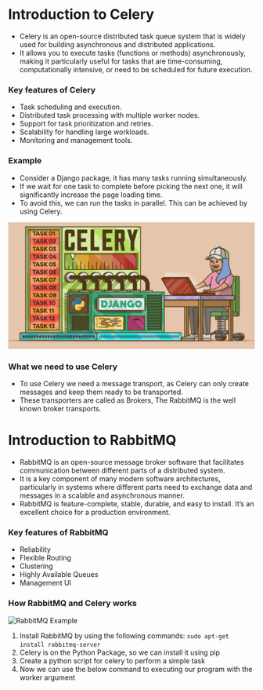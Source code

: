 
# Introduction to Celery

- Celery is an open-source distributed task queue system that is widely used for building asynchronous and distributed applications.
- It allows you to execute tasks (functions or methods) asynchronously, making it particularly useful for tasks that are time-consuming, computationally intensive, or need to be scheduled for future execution.

### Key features of Celery
- Task scheduling and execution.
- Distributed task processing with multiple worker nodes.
- Support for task prioritization and retries.
- Scalability for handling large workloads.
- Monitoring and management tools.

### Example
- Consider a Django package, it has many tasks running simultaneously.
- If we wait for one task to complete before picking the next one, it will significantly increase the page loading time.
- To avoid this, we can run the tasks in parallel. This can be achieved by using Celery.

![Celery Example](./celery_png.png)

### What we need to use Celery
- To use Celery we need a message transport, as Celery can only create messages and keep them ready to be transported.
- These transporters are called as Brokers, The RabbitMQ is the well known broker transports.


# Introduction to RabbitMQ
- RabbitMQ is an open-source message broker software that facilitates communication between different parts of a distributed system.
- It is a key component of many modern software architectures, particularly in systems where different parts need to exchange data and messages in a scalable and asynchronous manner.
- RabbitMQ is feature-complete, stable, durable, and easy to install. It’s an excellent choice for a production environment.

### Key features of RabbitMQ
- Reliability
- Flexible Routing
- Clustering
- Highly Available Queues
- Management UI

### How RabbitMQ and Celery works
![RabbitMQ Example](./rabbitMqCeleryExample.png)

1. Install RabbitMQ by using the following commands:
```sudo apt-get install rabbitmq-server```
2. Celery is on the Python Package, so we can install it using pip
3. Create a python script for celery to perform a simple task
4. Now we can use the below command to executing our program with the worker argument
   






